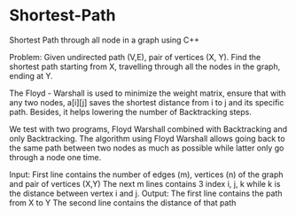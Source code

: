 # Shortest-Path
Shortest Path through all node in a graph using C++

Problem: 
  Given undirected path (V,E), pair of vertices (X, Y). Find the shortest path starting from X, travelling through all the nodes in the graph, ending at Y.

The Floyd - Warshall is used to minimize the weight matrix, ensure that with any two nodes, a[i][j] saves the shortest distance from i to j and its specific path. Besides, it helps lowering the number of Backtracking steps.   

We test with two programs, Floyd Warshall combined with Backtracking and only Backtracking. The algorithm using Floyd Warshall allows going back to the same path between two nodes as much as possible while latter only go through a node one time.

Input:
  First line contains the number of edges (m), vertices (n) of the graph and pair of vertices (X,Y)
  The next m lines contains 3 index i, j, k while k is the distance between vertex i and j.
 Output:
  The first line contains the path from X to Y
  The second line contains the distance of that path

